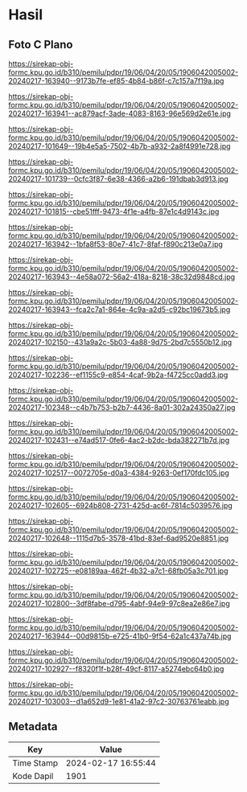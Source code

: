 # Hasil

## Foto C Plano

https://sirekap-obj-formc.kpu.go.id/b310/pemilu/pdpr/19/06/04/20/05/1906042005002-20240217-163940--9173b7fe-ef85-4b84-b86f-c7c157a7f19a.jpg

https://sirekap-obj-formc.kpu.go.id/b310/pemilu/pdpr/19/06/04/20/05/1906042005002-20240217-163941--ac879acf-3ade-4083-8163-96e569d2e61e.jpg

https://sirekap-obj-formc.kpu.go.id/b310/pemilu/pdpr/19/06/04/20/05/1906042005002-20240217-101649--19b4e5a5-7502-4b7b-a932-2a8f4991e728.jpg

https://sirekap-obj-formc.kpu.go.id/b310/pemilu/pdpr/19/06/04/20/05/1906042005002-20240217-101739--0cfc3f87-6e38-4366-a2b6-191dbab3d913.jpg

https://sirekap-obj-formc.kpu.go.id/b310/pemilu/pdpr/19/06/04/20/05/1906042005002-20240217-101815--cbe51fff-9473-4f1e-a4fb-87e1c4d9143c.jpg

https://sirekap-obj-formc.kpu.go.id/b310/pemilu/pdpr/19/06/04/20/05/1906042005002-20240217-163942--1bfa8f53-80e7-41c7-8faf-f890c213e0a7.jpg

https://sirekap-obj-formc.kpu.go.id/b310/pemilu/pdpr/19/06/04/20/05/1906042005002-20240217-163943--4e58a072-56a2-418a-8218-38c32d9848cd.jpg

https://sirekap-obj-formc.kpu.go.id/b310/pemilu/pdpr/19/06/04/20/05/1906042005002-20240217-163943--fca2c7a1-864e-4c9a-a2d5-c92bc19673b5.jpg

https://sirekap-obj-formc.kpu.go.id/b310/pemilu/pdpr/19/06/04/20/05/1906042005002-20240217-102150--431a9a2c-5b03-4a88-9d75-2bd7c5550b12.jpg

https://sirekap-obj-formc.kpu.go.id/b310/pemilu/pdpr/19/06/04/20/05/1906042005002-20240217-102236--ef1155c9-e854-4caf-9b2a-f4725cc0add3.jpg

https://sirekap-obj-formc.kpu.go.id/b310/pemilu/pdpr/19/06/04/20/05/1906042005002-20240217-102348--c4b7b753-b2b7-4436-8a01-302a24350a27.jpg

https://sirekap-obj-formc.kpu.go.id/b310/pemilu/pdpr/19/06/04/20/05/1906042005002-20240217-102431--e74ad517-0fe6-4ac2-b2dc-bda382271b7d.jpg

https://sirekap-obj-formc.kpu.go.id/b310/pemilu/pdpr/19/06/04/20/05/1906042005002-20240217-102517--0072705e-d0a3-4384-9263-0ef170fdc105.jpg

https://sirekap-obj-formc.kpu.go.id/b310/pemilu/pdpr/19/06/04/20/05/1906042005002-20240217-102605--6924b808-2731-425d-ac6f-7814c5039576.jpg

https://sirekap-obj-formc.kpu.go.id/b310/pemilu/pdpr/19/06/04/20/05/1906042005002-20240217-102648--1115d7b5-3578-41bd-83ef-6ad9520e8851.jpg

https://sirekap-obj-formc.kpu.go.id/b310/pemilu/pdpr/19/06/04/20/05/1906042005002-20240217-102725--e08189aa-462f-4b32-a7c1-68fb05a3c701.jpg

https://sirekap-obj-formc.kpu.go.id/b310/pemilu/pdpr/19/06/04/20/05/1906042005002-20240217-102800--3df8fabe-d795-4abf-94e9-97c8ea2e86e7.jpg

https://sirekap-obj-formc.kpu.go.id/b310/pemilu/pdpr/19/06/04/20/05/1906042005002-20240217-163944--00d9815b-e725-41b0-9f54-62a1c437a74b.jpg

https://sirekap-obj-formc.kpu.go.id/b310/pemilu/pdpr/19/06/04/20/05/1906042005002-20240217-102927--f8320f1f-b28f-49cf-8117-a5274ebc64b0.jpg

https://sirekap-obj-formc.kpu.go.id/b310/pemilu/pdpr/19/06/04/20/05/1906042005002-20240217-103003--d1a652d9-1e81-41a2-97c2-30763761eabb.jpg


## Metadata

| Key        | Value               |
| ---------- | ------------------- |
| Time Stamp | 2024-02-17 16:55:44 |
| Kode Dapil | 1901                |



